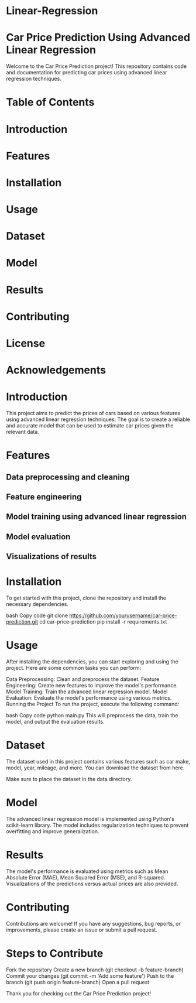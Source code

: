 # Linear-Regression

# Car Price Prediction Using Advanced Linear Regression
Welcome to the Car Price Prediction project! This repository contains code and documentation for predicting car prices using advanced linear regression techniques.

# Table of Contents
# Introduction
# Features
# Installation
# Usage
# Dataset
# Model
# Results
# Contributing
# License
# Acknowledgements
# Introduction
This project aims to predict the prices of cars based on various features using advanced linear regression techniques. The goal is to create a reliable and accurate model that can be used to estimate car prices given the relevant data.

# Features
## Data preprocessing and cleaning
## Feature engineering
## Model training using advanced linear regression
## Model evaluation
## Visualizations of results
# Installation
To get started with this project, clone the repository and install the necessary dependencies.

bash
Copy code
git clone https://github.com/yourusername/car-price-prediction.git
cd car-price-prediction
pip install -r requirements.txt
# Usage
After installing the dependencies, you can start exploring and using the project. Here are some common tasks you can perform:

Data Preprocessing: Clean and preprocess the dataset.
Feature Engineering: Create new features to improve the model's performance.
Model Training: Train the advanced linear regression model.
Model Evaluation: Evaluate the model's performance using various metrics.
Running the Project
To run the project, execute the following command:

bash
Copy code
python main.py
This will preprocess the data, train the model, and output the evaluation results.

# Dataset
The dataset used in this project contains various features such as car make, model, year, mileage, and more. You can download the dataset from here.

Make sure to place the dataset in the data directory.

# Model
The advanced linear regression model is implemented using Python's scikit-learn library. The model includes regularization techniques to prevent overfitting and improve generalization.

# Results
The model's performance is evaluated using metrics such as Mean Absolute Error (MAE), Mean Squared Error (MSE), and R-squared. Visualizations of the predictions versus actual prices are also provided.

# Contributing
Contributions are welcome! If you have any suggestions, bug reports, or improvements, please create an issue or submit a pull request.

# Steps to Contribute
Fork the repository
Create a new branch (git checkout -b feature-branch)
Commit your changes (git commit -m 'Add some feature')
Push to the branch (git push origin feature-branch)
Open a pull request

Thank you for checking out the Car Price Prediction project!

